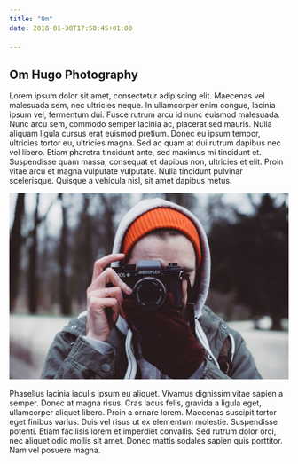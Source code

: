 ```yaml
---
title: "Om"
date: 2018-01-30T17:50:45+01:00

---
```


## Om Hugo Photography 

Lorem ipsum dolor sit amet, consectetur adipiscing elit. Maecenas vel malesuada sem, nec ultricies neque. In ullamcorper enim congue, lacinia ipsum vel, fermentum dui. Fusce rutrum arcu id nunc euismod malesuada. Nunc arcu sem, commodo semper lacinia ac, placerat sed mauris. Nulla aliquam ligula cursus erat euismod pretium. Donec eu ipsum tempor, ultricies tortor eu, ultricies magna. Sed ac quam at dui rutrum dapibus nec vel libero. Etiam pharetra tincidunt ante, sed maximus mi tincidunt et. Suspendisse quam massa, consequat et dapibus non, ultricies et elit. Proin vitae arcu et magna vulputate vulputate. Nulla tincidunt pulvinar scelerisque. Quisque a vehicula nisl, sit amet dapibus metus.

![hugo photography](img/pexels-photo-818654.jpeg)

Phasellus lacinia iaculis ipsum eu aliquet. Vivamus dignissim vitae sapien a semper. Donec at magna risus. Cras lacus felis, gravida a ligula eget, ullamcorper aliquet libero. Proin a ornare lorem. Maecenas suscipit tortor eget finibus varius. Duis vel risus ut ex elementum molestie. Suspendisse potenti. Etiam facilisis lorem et imperdiet convallis. Sed rutrum dolor orci, nec aliquet odio mollis sit amet. Donec mattis sodales sapien quis porttitor. Nam vel posuere magna.